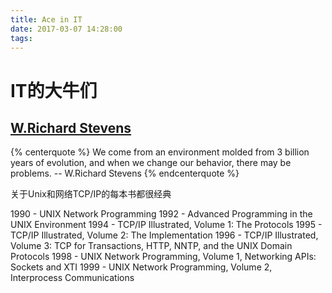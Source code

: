 ```yaml
---
title: Ace in IT
date: 2017-03-07 14:28:00
tags:
---
```


# IT的大牛们

<!--more-->
## [W.Richard Stevens](https://en.wikipedia.org/wiki/W._Richard_Stevens)
{% centerquote %}
We come from an environment molded from 3 billion years of evolution, and when we change our behavior, there may be problems.
-- W.Richard Stevens
{% endcenterquote %}

关于Unix和网络TCP/IP的每本书都很经典

1990 - UNIX Network Programming
1992 - Advanced Programming in the UNIX Environment
1994 - TCP/IP Illustrated, Volume 1: The Protocols
1995 - TCP/IP Illustrated, Volume 2: The Implementation
1996 - TCP/IP Illustrated, Volume 3: TCP for Transactions, HTTP, NNTP, and the UNIX Domain Protocols
1998 - UNIX Network Programming, Volume 1, Networking APIs: Sockets and XTI
1999 - UNIX Network Programming, Volume 2, Interprocess Communications
